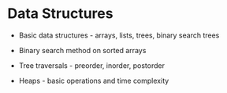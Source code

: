 # Data Structures

- Basic data structures - arrays, lists, trees, binary search trees

- Binary search method on sorted arrays

- Tree traversals - preorder, inorder, postorder

- Heaps - basic operations and time complexity
